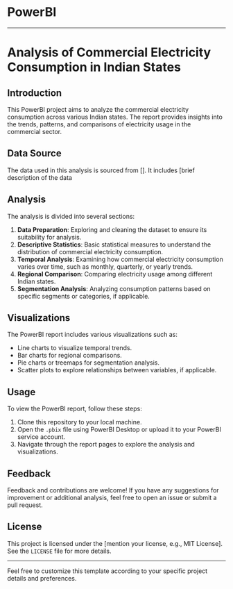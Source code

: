 # PowerBI

---

# Analysis of Commercial Electricity Consumption in Indian States

## Introduction
This PowerBI project aims to analyze the commercial electricity consumption across various Indian states. The report provides insights into the trends, patterns, and comparisons of electricity usage in the commercial sector.

## Data Source
The data used in this analysis is sourced from []. It includes [brief description of the data

## Analysis
The analysis is divided into several sections:

1. **Data Preparation**: Exploring and cleaning the dataset to ensure its suitability for analysis.
2. **Descriptive Statistics**: Basic statistical measures to understand the distribution of commercial electricity consumption.
3. **Temporal Analysis**: Examining how commercial electricity consumption varies over time, such as monthly, quarterly, or yearly trends.
4. **Regional Comparison**: Comparing electricity usage among different Indian states.
5. **Segmentation Analysis**: Analyzing consumption patterns based on specific segments or categories, if applicable.

## Visualizations
The PowerBI report includes various visualizations such as:

- Line charts to visualize temporal trends.
- Bar charts for regional comparisons.
- Pie charts or treemaps for segmentation analysis.
- Scatter plots to explore relationships between variables, if applicable.

## Usage
To view the PowerBI report, follow these steps:

1. Clone this repository to your local machine.
2. Open the `.pbix` file using PowerBI Desktop or upload it to your PowerBI service account.
3. Navigate through the report pages to explore the analysis and visualizations.

## Feedback
Feedback and contributions are welcome! If you have any suggestions for improvement or additional analysis, feel free to open an issue or submit a pull request.

## License
This project is licensed under the [mention your license, e.g., MIT License]. See the `LICENSE` file for more details.

---

Feel free to customize this template according to your specific project details and preferences.
